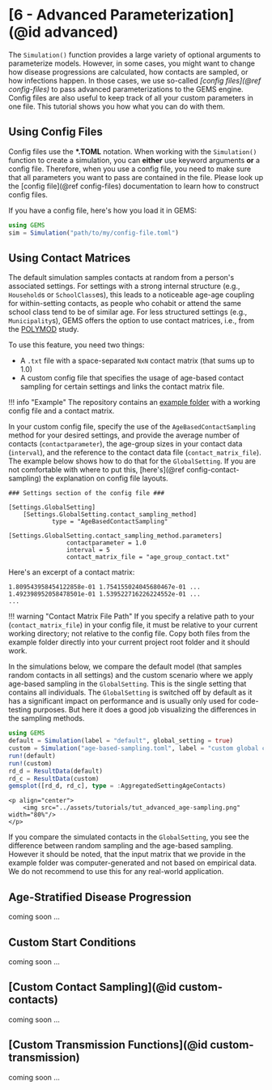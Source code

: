# [6 - Advanced Parameterization](@id advanced)

The `Simulation()` function provides a large variety of optional arguments to parameterize models.
However, in some cases, you might want to change how disease progressions are calculated, how contacts are sampled, or how infections happen.
In those cases, we use so-called *[config files](@ref config-files)* to pass advanced parameterizations to the GEMS engine.
Config files are also useful to keep track of all your custom parameters in one file.
This tutorial shows you how what you can do with them.


## Using Config Files

Config files use the **\*.TOML** notation. When working with the `Simulation()` function to create a simulation, you can **either** use keyword arguments **or** a config file.
Therefore, when you use a config file, you need to make sure that all parameters you want to pass are contained in the file.
Please look up the [config file](@ref config-files) documentation to learn how to construct config files.

If you have a config file, here's how you load it in GEMS:

```julia
using GEMS
sim = Simulation("path/to/my/config-file.toml")
```


## Using Contact Matrices

The default simulation samples contacts at random from a person's associated settings.
For settings with a strong internal structure (e.g., `Household`s or `SchoolClass`es), this leads to a noticeable age-age coupling for within-setting contacts, as people who cohabit or attend the same school class tend to be of similar age.
For less structured settings (e.g., `Municipality`s), GEMS offers the option to use contact matrices, i.e., from the [POLYMOD](https://journals.plos.org/plosmedicine/article?id=10.1371/journal.pmed.0050074) study.

To use this feature, you need two things:
- A `.txt` file with a space-separated `NxN` contact matrix (that sums up to 1.0)
- A custom config file that specifies the usage of age-based contact sampling for certain settings and links the contact matrix file.

!!! info "Example"
    The repository contains an [example folder](https://github.com/IMMIDD/GEMS/examples/age-based-contact-sampling) with a working config file and a contact matrix.

In your custom config file, specify the use of the `AgeBasedContactSampling` method for your desired settings, and provide the average number of contacts (`contactparameter`), the age-group sizes in your contact data (`interval`), and the reference to the contact data file (`contact_matrix_file`).
The example below shows how to do that for the `GlobalSetting`.
If you are not comfortable with where to put this, [here's](@ref config-contact-sampling) the explanation on config file layouts.

```@TOML
### Settings section of the config file ###

[Settings.GlobalSetting]
    [Settings.GlobalSetting.contact_sampling_method]
            type = "AgeBasedContactSampling"
            [Settings.GlobalSetting.contact_sampling_method.parameters]
                contactparameter = 1.0
                interval = 5
                contact_matrix_file = "age_group_contact.txt"
```

Here's an excerpt of a contact matrix:

```
1.809543958454122858e-01 1.754155024045680467e-01 ...
1.492398952058478501e-01 1.539522716226224552e-01 ...
...
```

!!! warning "Contact Matrix File Path"
    If you specify a relative path to your (`contact_matrix_file`) in your config file, it must be relative to your current working directory; not relative to the config file. Copy both files from the example folder directly into your current project root folder and it should work.

In the simulations below, we compare the default model (that samples random contacts in all settings) and the custom scenario where we apply age-based sampling in the `GlobalSetting`.
This is the single setting that contains all individuals. 
The `GlobalSetting` is switched off by default as it has a significant impact on performance and is usually only used for code-testing purposes.
But here it does a good job visualizing the differences in the sampling methods.

```julia
using GEMS
default = Simulation(label = "default", global_setting = true)
custom = Simulation("age-based-sampling.toml", label = "custom global contacts")
run!(default)
run!(custom)
rd_d = ResultData(default)
rd_c = ResultData(custom)
gemsplot([rd_d, rd_c], type = :AggregatedSettingAgeContacts)
```

```@raw html
<p align="center">
    <img src="../assets/tutorials/tut_advanced_age-sampling.png" width="80%"/>
</p>
```

If you compare the simulated contacts in the `GlobalSetting`, you see the difference between random sampling and the age-based sampling.
However it should be noted, that the input matrix that we provide in the example folder was computer-generated and not based on empirical data.
We do not recommend to use this for any real-world application.

## Age-Stratified Disease Progression

coming soon ...

## Custom Start Conditions

coming soon ...

## [Custom Contact Sampling](@id custom-contacts)

coming soon ...

## [Custom Transmission Functions](@id custom-transmission)

coming soon ...